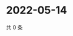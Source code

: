 # 2022-05-14

共 0 条

<!-- BEGIN WEIBO -->
<!-- 最后更新时间 Sat May 14 2022 02:24:17 GMT+0800 (China Standard Time) -->

<!-- END WEIBO -->
